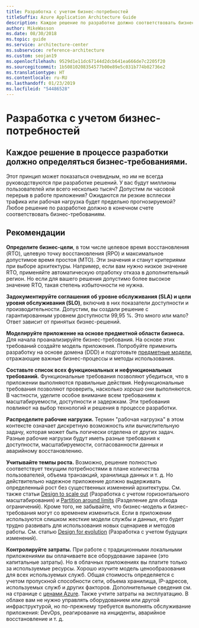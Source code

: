 ```yaml
---
title: Разработка с учетом бизнес-потребностей
titleSuffix: Azure Application Architecture Guide
description: Каждое решение по разработке должно соответствовать бизнес-требованиям.
author: MikeWasson
ms.date: 08/30/2018
ms.topic: guide
ms.service: architecture-center
ms.subservice: reference-architecture
ms.custom: seojan19
ms.openlocfilehash: 9529d1e11dc67144d2dcb641ea666de7c2205f20
ms.sourcegitcommit: 1b50810208354577b00e89e5c031b774b02736e2
ms.translationtype: HT
ms.contentlocale: ru-RU
ms.lasthandoff: 01/23/2019
ms.locfileid: "54486528"
---
```

# <a name="build-for-the-needs-of-the-business"></a>Разработка с учетом бизнес-потребностей

## <a name="every-design-decision-must-be-justified-by-a-business-requirement"></a>Каждое решение в процессе разработки должно определяться бизнес-требованиями.

Этот принцип может показаться очевидным, но им не всегда руководствуются при разработке решений. У вас будут миллионы пользователей или всего несколько тысяч? Допустим ли часовой перерыв в работе приложения? Ожидаются ли резкие всплески трафика или рабочая нагрузка будет предельно прогнозируемой? Любое решение по разработке должно в конечном счете соответствовать бизнес-требованиям.

## <a name="recommendations"></a>Рекомендации

**Определите бизнес-цели**, в том числе целевое время восстановления (RTO), целевую точку восстановления (RPO) и максимальное допустимое время простоя (MTO). Эти значения и станут критериями при выборе архитектуры. Например, если вам нужно низкое значение RTO, применяйте автоматическую отработку отказа в дополнительный регион. Но если для вашего решения допустимо более высокое значение RTO, такая степень избыточности не нужна.

**Задокументируйте соглашения об уровне обслуживания (SLA) и цели уровня обслуживания (SLO)**, включив в них показатели доступности и производительности. Допустим, вы создали решение с гарантированным уровнем доступности 99,95 %. Это много или мало? Ответ зависит от принятых бизнес-решений.

**Моделируйте приложение на основе предметной области бизнеса.** Для начала проанализируйте бизнес-требования. На основе этих требований создайте модель приложения. Попробуйте применить разработку на основе домена (DDD) и подготовьте [предметные модели][domain-model], отражающие важные бизнес-процессы и методы использования.

**Составьте список всех функциональных и нефункциональных требований.** Функциональные требования позволяют убедиться, что в приложении выполняются правильные действия. Нефункциональные требования позволяют проверить, насколько *хорошо* они выполняются. В частности, уделите особое внимание всем требованиям к масштабируемости, доступности и задержкам. Эти требования повлияют на выбор технологий и решения в процессе разработки.

**Распределите рабочие нагрузки.** Термин "рабочая нагрузка" в этом контексте означает дискретную возможность или вычислительную задачу, которая может быть логически отделена от других задач. Разные рабочие нагрузки будут иметь разные требования к доступности, масштабируемости, согласованности данных и аварийному восстановлению.

**Учитывайте темпы роста.** Возможно, решение полностью соответствует текущим потребностями в плане количества пользователей, объема транзакций, хранилища данных и т. д. Но действительно надежное приложение должно выдерживать определенный рост без существенных изменений архитектуры. См. также статьи [Design to scale out](scale-out.md) (Разработка с учетом горизонтального масштабирования) и [Partition around limits](partition.md) (Разделение для обхода ограничений). Кроме того, не забывайте, что бизнес-модель и бизнес-требования могут со временем измениться. Если в приложении используются слишком жесткие модели службы и данных, его будет трудно развивать для использования новых сценариев и методов работы. См. статью [Design for evolution](design-for-evolution.md) (Разработка с учетом будущих изменений).

**Контролируйте затраты.** При работе с традиционными локальными приложениями вы оплачиваете все оборудование заранее (это капитальные затраты). Но в облачных приложениях вы платите только за используемые ресурсы. Хорошо изучите модель ценообразования для всех используемых служб. Общая стоимость определяется с учетом пропускной способности сети, объема хранилища, IP-адресов, используемых служб и других факторов. Дополнительные сведения см. на странице с [ценами Azure][pricing]. Также учтите затраты на эксплуатацию. В облаке вам не нужно управлять оборудованием или другой инфраструктурой, но по-прежнему требуется выполнять обслуживание приложения: DevOps, реагирование на инциденты, аварийное восстановление и т. д.

[domain-model]: https://martinfowler.com/eaaCatalog/domainModel.html
[pricing]: https://azure.microsoft.com/pricing/
